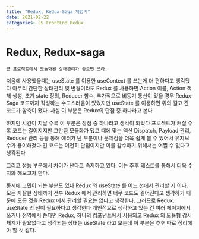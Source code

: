 ```yaml
---
title: "Redux, Redux-Saga 체험기"
date: 2021-02-22
categories: JS FrontEnd Redux
---
```


# Redux, Redux-saga

    큰 프로젝트에서 모듈화된 상태관리가 좋으면 쓰라.

처음에 사용했을때는 useState 를 이용한 useContext 를 쓰는게 더 편하다고 생각됐다
아무리 간단한 상태관리 및 변경이라도 Redux 를 사용하면 Action 이름, Action 객체 생성, 초기 state 정의, Reducer 함수, 추가적으로 비동기 통신이 있을 경우 Redux-Saga 코드까지 작성하는 수고스러움이 있었지만 useState 를 이용하면 위의 길고 긴 코드가 함축이 됐다.
사실 이 부분은 Redux의 단점 중 하나라고 본다

하지만 시간이 지날 수록 이 부분은 장점 중 하나라고 생각이 되었다
프로젝트가 커질 수록 코드는 길어지지만 그만큼 모듈화가 됐고 때에 맞는 액션 Dispatch, Payload 관리, Reducer 관리 등을 통해 에러가 난 부분이나 문제점을 더욱 쉽게 볼 수 있어서 유지보수가 용이해졌다
긴 코드는 여전히 단점이지만 이를 감수하기 위해서는 어쩔 수 없다고 생각된다

그리고 성능 부분에서 차이가 난다고 숙지하고 있다. 이는 추후 테스트를 통해서 더욱 수치화 해보고자 한다.

동시에 고민이 되는 부분도 있다
Redux 와 useState 를 어느 선에서 관리할 지 이다.
모든 자잘한 상태까지 전부 Redux 에서 관리하면 너무 코드도 길어진다고 생각하기 때문에 모든 것을 Redux 에서 관리할 필요는 없다고 생각한다.
그러므로 Redux, useState 의 선이 필요하다고 생각한다
개인적으로 생각하고 있는 건 여러 페이지에서 쓰거나 전역에서 쓴다면 Redux, 하나의 컴포넌트에서 사용되고 Redux 의 모듈형 감시체계가 필요없다고 생각되는 상태는 useState 라고 보는데 이 부분은 추후 따로 정리해야 할 것 같다.

